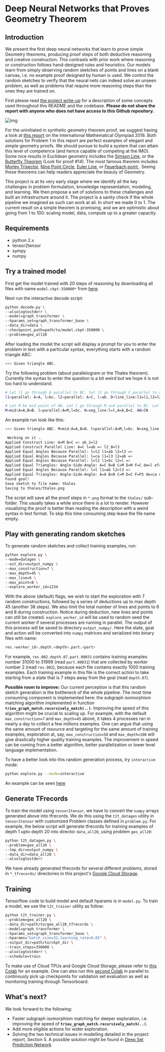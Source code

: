 # Deep Neural Networks that Proves Geometry Theorem

## Introduction

We present the first deep neural networks that learn to prove simple Geometry theorems, producing proof steps of both deductive reasoning and creative construction. This contrasts with prior work where reasoning or construction follows hand-designed rules and heuristics. Our models learn from simply observing random sketches of points and lines on a blank canvas, i.e. no example proof designed by human is used. We control the random sketches to verify that the neural nets can indeed solve an unseen problem, as well as problems that require more reasoning steps than the ones they are trained on.


First please read [the project write-up](https://www.overleaf.com/read/jjcgbdqkmzcz) for a description of some concepts used throughout this README and the codebase. **Please do not share the report with anyone who does not have access to this Github repository.**

![img](https://imgur.com/yJVCotO.png)

For the uninitiated in synthetic geometry theorem proof, we suggest having a look at [this report](https://www.imo-register.org.uk/2018-report-dominic.pdf) on the International Mathematical Olympiad 2018. Both solutions for Problem 1 in this report are perfect examples of elegant and simple geometry proofs. We should pursue to build a system that can attain this level of competence (and hence capable of competing at the IMO). Some nice results in Euclidean geometry includes the [Simson Line](https://en.wikipedia.org/wiki/Simson_line), or the [Butterfly Theorem](http://www.cut-the-knot.org/pythagoras/Butterfly.shtml) (Look for proof #14). The most famous theorem includes [Morley Trisector](https://en.wikipedia.org/wiki/Morley%27s_trisector_theorem), [Nine Point Circle](http://mathworld.wolfram.com/Nine-PointCircle.html), [Euler Line](https://en.wikipedia.org/wiki/Euler_line), or [Feuerbach point
](https://en.wikipedia.org/wiki/Feuerbach_point). Seeing these theorems can help readers appreciate the beauty of Geometry.

This project is at its very early stage where we identify all the key challenges in problem formulation, knowledge representation, modeling, and learning. We then propose a set of solutions to these challenges and built an infrastructure around it. The project is a sanity check if the whole pipeline we imagined as such can work at all. In short we made 0 to 1. The current result on a simple theorem is promising, and we are optimistic about going from 1 to 100: scaling model, data, compute up to a greater capacity.

## Requirements

* python 2.x
* tensor2tensor
* sympy
* numpy


## Try a trained model

First get the model trained with 20 steps of reasoning by downloading all files with name `model.ckpt-350000*` from [here](https://console.cloud.google.com/storage/browser/geo_reasoning/all20_modelv1_lr0d05/avg/?project=optimal-buffer-256200&pli=1).

Next run the interactive decode script:


```bash
python decode.py \
--alsologtostderr \
--model=graph_transformer \
--hparams_set=graph_transformer_base \
--data_dir=data \
--checkpoint_path=path/to/model.ckpt-350000 \
--problem=geo_all20
```

After loading the model the script will display a prompt for you to enter the problem in text with a particular syntax, everything starts with a random triangle ABC:

```bash
>>> Given triangle ABC. 
```

Try the following problem (about parallelogram or the Thales theorem). Currently the syntax to enter the question is a bit weird but we hope it is not too hard to understand.

```bash
# Let l1 go through A parallel to BC, let l2 go through C parallel to ab, D is the intersection of l1 and l2. Prove that DA=BC:
l1=parallel: A=A, l=bc. l2=parallel: A=C, l=ab. D=line_line:l1=l1,l2=l2. DA=BC

# Let M be mid point of AB. Let l go through M and parallel to BC. Let N be the intersection of l and AC. Prove that N is midpoint of AC:
M=mid:A=A,B=B. l=parallel:A=M,l=bc. N=seg_line:l=l,A=A,B=C. AN=CN
```

An example run look like this:

```bash
>>> Given triangle ABC. M=mid:A=A,B=B. l=parallel:A=M,l=bc. N=seg_line:l=l,A=A,B=C. AN=CN

 Working on it ..
Applied Construct Line: A=M B=C => ab_1=l2
Applied Construct Parallel Line: A=C l=ab => l2_0=l3
Applied Equal Angles Because Parallel: l=l2 l1=ab l2=l3 =>
Applied Equal Angles Because Parallel: l=ca l1=l3 l2=ab =>
Applied Equal Angles Because Parallel: l=l2 l1=bc l2=l =>
Applied Equal Triangles: Angle-Side-Angle: A=C B=B C=M D=M F=C de=l ef=l3 => E_0=P3
Applied Equal Angles Because Parallel: l=l l1=ab l2=l3 =>
Applied Equal Triangles: Angle-Side-Angle: A=A B=N C=M D=C F=P3 de=ca ef=l =>
Found goal!
Save sketch to file name: thales
Saving to thales/thales.png
```

The script will save all the proof steps in `*.png` format to the `thales/` sub-folder. This usually takes a while since there is a lot to render. However visualizing the proof is better than reading the description with a weird syntax in text format. To skip this time consuming step leave the file name empty.

## Play with generating random sketches

To generate random sketches and collect training examples, run:

```bash
python explore.py \
--mode=datagen \
--out_dir=output_numpy \
--max_construction=7 \
--max_depth=45 \
--max_line=6 \
--max_point=8 \
--explore_worker_id=1234
```

With the above (default) flags, we wish to start the exploration with 7 random constructions, followed by a series of deductions up to max depth 45 (another 38 steps). We also limit the total number of lines and points to 6 and 8 during construction. Notice during deduction, new lines and points can still be created. `explore_worker_id` will be used to random seed the current worker if several processes are running in parallel. The output of this process will be saved to directory `output_numpy/`. Here the state, goal and action will be converted into `numpy` matrices and serialized into binary files with name:

```bash
res.<worker_id>.depth.<depth>.part.<part>
```

For example, `res.002.depth.07.part.00031` contains training examples number 31000 to 31999 (read `part.00031`) that are collected by worker number 2 (read `res.002`), because each file contains exactly 1000 training examples. Each training example in this file is the correct action to take starting from a state that is 7 steps away from the goal (read `depth.07`). 

**Possible room to improve:** Our current perception is that this random sketch generation is the bottleneck of the whole pipeline. The most time consuming component is implemented here: the subgraph isomorphism matching algorithm implemented in function **`trieu_graph_match.recursively_match(..)`**. Improving the speed of this algorithm might be crucial to scaling up. For example, with the default `max_construction=7` and `max_depth=45` above, it takes 4 processes ran in nearly a day to collect a few millions examples. One can argue that using the same amount of resource and targeting for the same amount of training examples, exploration at, say, `max_construction=50` and `max_depth=100` will give drastically higher quality training examples. The improvement in speed can be coming from a better algorithm, better parallelization or lower level language implementation.

To have a better look into this random generation process, try `interactive` mode:

```bash
python explore.py --mode=interactive
```

An example can be seen [here](https://github.com/thtrieu/deepgeo/blob/master/interactive_example.md)

## Generate TFrecords

To train the model using `tensor2tensor`, we have to convert the `numpy` arrays generated above into tfrecords. We do this using the `t2t_datagen` utility in `tensor2tensor` with customized Problem classes defined in `problem.py`. For example, the below script will generate tfrecords for training examples of depth 1 upto depth 20 into director `data_all20`, using problem `geo_all20`:


```bash
python t2t_datagen.py \
--problem=geo_all20 \
--tmp_dir=output_numpy \
--data_dir=data_all20 \
--alsologtostderr
```

We have already generated tfrecords for several different problems, stored in `*_tfrecords/` directories in this project's [Google Cloud Storage](https://console.cloud.google.com/storage/browser/geo_reasoning/?project=optimal-buffer-256200).

## Training

Tensorflow code to build model and default hparams is in `model.py`. To train a model, we use the `t2t_trainer` utility as follow:

```bash
python t2t_trainer.py \
--problem=geo_all20 \
--data_dir=path/to/geo_all20_tfrecords \
--model=graph_transformer \
--hparams_set=graph_transformer_base \
--hparams="batch_size=32,learning_rate=0.05" \
--output_dir=path/to/ckpt_dir \
--train_steps=350000 \
--alsologtostderr \
--schedule=train
```

To make use of Cloud TPUs and Google Cloud Storage, please refer to [this Colab](https://colab.research.google.com/drive/1kJ3nI6-EYy38mDbbQWBEg8rEpbOuL0MX) for an example. One can also run this [second Colab](https://colab.research.google.com/drive/1N55bMyX_p_NTskhRdRN8M0bsTLmFvCmK) in parallel to continously pick up checkpoints for validation set evaluation as well as monitoring training through Tensorboard.


## What's next?

We look forward to the following:

* Faster subgraph isomorphism matching for deeper exploration, i.e. improving the speed of **`trieu_graph_match.recursively_match(..)`**.
* Add more eligible actions for wider exploration.
* Solving the two technical issues in modelling detailed in the project report, Section 5. A possible solution might be found in [Deep Set Prediction Network](https://arxiv.org/abs/1906.06565)


